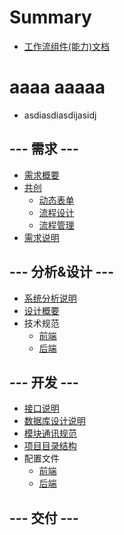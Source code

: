 # Summary

* [工作流组件(能力)文档](README.md)

# aaaa aaaaa

* asdiasdiasdijasidj

## --- 需求 ---

* [需求概要](requirement/outline.md)
* [共创](requirement/collaboration.md)
	* [动态表单](requirement/collaboration/form.md)
	* [流程设计](requirement/collaboration/flow_design.md)
	* [流程管理](requirement/collaboration/flow_manage.md)
* [需求说明](requirement/specifications.md)

## --- 分析&设计 ---

* [系统分析说明](design/sys_analysis.md)
* [设计概要](design/summary.md)
* 技术规范
	* [前端](design/co_front_technial_specification.md)
	* [后端](design/co_backend_technial_specification.md)

## --- 开发 ---

* [接口说明](development/api.md)
* [数据库设计说明](development/database.md)
* [模块通讯规范](development/module_communication.md)
* [项目目录结构](development/directory_note.md)
* 配置文件
	* [前端](development/configurations_front.md)
	* [后端](development/configurations_backend.md)

## --- 交付 ---
